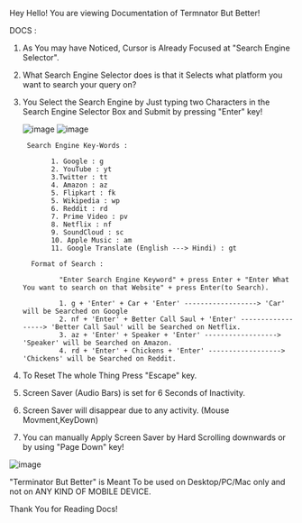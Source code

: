 Hey Hello!
You are viewing Documentation of Termnator But Better!

DOCS : 

1. As You may have Noticed, Cursor is Already Focused at "Search Engine Selector".
2. What Search Engine Selector does is that it Selects what platform you want to search your query on?
3. You Select the Search Engine by Just typing two Characters in the Search Engine Selector Box and Submit by pressing "Enter" key!

      ![image](https://user-images.githubusercontent.com/108342411/191802244-9660c678-1144-449a-82ec-981bc18579ca.png) ![image](https://user-images.githubusercontent.com/108342411/191801904-b891a322-965d-4fcf-b382-5e5cadf0b85a.png)


        Search Engine Key-Words :
         
              1. Google : g
              2. YouTube : yt
              3.Twitter : tt
              4. Amazon : az
              5. Flipkart : fk
              5. Wikipedia : wp
              6. Reddit : rd
              7. Prime Video : pv
              8. Netflix : nf
              9. SoundCloud : sc
              10. Apple Music : am
              11. Google Translate (English ---> Hindi) : gt
  
         Format of Search : 
         
                "Enter Search Engine Keyword" + press Enter + "Enter What You want to search on that Website" + press Enter(to Search).
                
                1. g + 'Enter' + Car + 'Enter' ------------------> 'Car' will be Searched on Google
                2. nf + 'Enter' + Better Call Saul + 'Enter' ------------------> 'Better Call Saul' will be Searched on Netflix.
                3. az + 'Enter' + Speaker + 'Enter' ------------------> 'Speaker' will be Searched on Amazon.
                4. rd + 'Enter' + Chickens + 'Enter' ------------------> 'Chickens' will be Searched on Reddit.
                
  
  
  4. To Reset The whole Thing Press "Escape" key.
  5. Screen Saver (Audio Bars) is set for 6 Seconds of Inactivity.
  6. Screen Saver will disappear due to any activity. (Mouse Movment,KeyDown)
  7. You can manually Apply Screen Saver by Hard Scrolling downwards or by using "Page Down" key!
  
  ![image](https://user-images.githubusercontent.com/108342411/191801128-b709e27f-408c-4c40-96e6-42c47b3d5019.png)

  
  "Terminator But Better" is Meant To be used on Desktop/PC/Mac only and not on ANY KIND OF MOBILE DEVICE.
  
  
  Thank You for Reading Docs!
  
  
  
  
  
  
  
  
  


  
  
              
              
